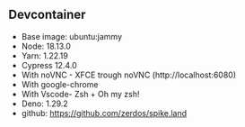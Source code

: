 ## Devcontainer

- Base image: ubuntu:jammy
- Node: 18.13.0
- Yarn: 1.22.19
- Cypress 12.4.0
- With noVNC - XFCE trough noVNC (http://localhost:6080)
- With google-chrome
- With Vscode- Zsh + Oh my zsh!
- Deno: 1.29.2
- github: https://github.com/zerdos/spike.land
